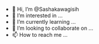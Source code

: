 - 👋 Hi, I’m @Sashakawagisih
- 👀 I’m interested in ...
- 🌱 I’m currently learning ...
- 💞️ I’m looking to collaborate on ...
- 📫 How to reach me ...

<!---
Sashakawagisih/Sashakawagisih is a ✨ special ✨ repository because its `README.md` (this file) appears on your GitHub profile.
You can click the Preview link to take a look at your changes.
--->
